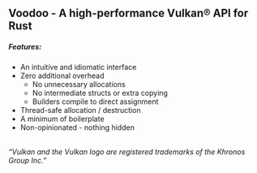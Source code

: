 ## Voodoo - A high-performance Vulkan® API for Rust

##### Features:

* An intuitive and idiomatic interface
* Zero additional overhead
  * No unnecessary allocations
  * No intermediate structs or extra copying
  * Builders compile to direct assignment
* Thread-safe allocation / destruction
* A minimum of boilerplate
* Non-opinionated - nothing hidden


<br/>*“Vulkan and the Vulkan logo are registered trademarks of the Khronos Group Inc.”*
